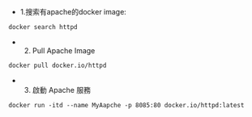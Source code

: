 

* 1.搜索有apache的docker image:
```
docker search httpd
```

* 2. Pull Apache Image
```
docker pull docker.io/httpd

```
* 3. 啟動 Apache 服務

```
docker run -itd --name MyAapche -p 8085:80 docker.io/httpd:latest

```
